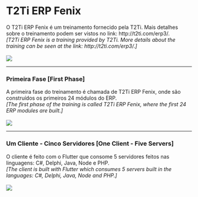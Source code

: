 <html>
<div class="bloco">
                    <div class="titulo_bloco">
                        <h1>T2Ti ERP Fenix</h1>
                    </div>
  O T2Ti ERP Fenix é um treinamento fornecido pela T2Ti. Mais detalhes sobre o treinamento podem ser vistos no link: http://t2ti.com/erp3/.
	<br />
  <i>
  [T2Ti ERP Fenix is a training provided by T2Ti. More details about the training can be seen at the link: http://t2ti.com/erp3/.]
  </i>	
	<br /><br />
                    <img src="http://t2ti.com/images/erp/erp3-destaque.jpg" />
                    <br />              

<hr />
<h3>Primeira Fase [First Phase]</h3> 
  A primeira fase do treinamento é chamada de T2Ti ERP Fenix, onde são construídos os primeiros 24 módulos do ERP.
	<br />
  <i>
  [The first phase of the training is called T2Ti ERP Fenix, where the first 24 ERP modules are built.]
  </i>	
	<br /><br />
                        <img src="http://t2ti.com/images/erp3/fenix_modulos.png" />

<hr />
<h3>Um Cliente - Cinco Servidores [One Client - Five Servers]</h3> 
  O cliente é feito com o Flutter que consome 5 servidores feitos nas linguagens: C#, Delphi, Java, Node e PHP.
	<br />
  <i>
  [The client is built with Flutter which consumes 5 servers built in the languages: C#, Delphi, Java, Node and PHP.]
  </i>	
	<br /><br />
                         <img src="http://t2ti.com/images/news/erp3-linguagens-flutter.png" />
</html>
